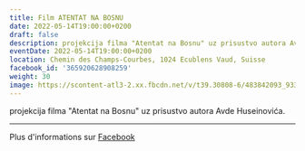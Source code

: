```yaml
---
title: Film ATENTAT NA BOSNU
date: 2022-05-14T19:00:00+0200
draft: false
description: projekcija filma "Atentat na Bosnu" uz prisustvo autora Avde Huseinovića.
eventDate: 2022-05-14T19:00:00+0200
location: Chemin des Champs-Courbes, 1024 Ecublens Vaud, Suisse
facebook_id: '365920628908259'
weight: 30
image: https://scontent-atl3-2.xx.fbcdn.net/v/t39.30808-6/483842093_9330013443761058_8599832410174975788_n.jpg?_nc_cat=104&ccb=1-7&_nc_sid=9e60e4&_nc_ohc=6NP616Cu38EQ7kNvwFBOvAs&_nc_oc=Adnr7Non8m8A7dNFfU1srs6yxWO-dPF7Dp-ndfKJQk3AR0QGmwBXgmx2zWmku0aT25k&_nc_zt=23&_nc_ht=scontent-atl3-2.xx&edm=ABTKTjYEAAAA&_nc_gid=vHNX6o46-7gp6JegLBYQPQ&oh=00_AfXwm6fRRrRW8lVTtv-V9_34qqOBtxsxvZZ74F6MWdsuvQ&oe=68A469D3
---
```


projekcija filma "Atentat na Bosnu" uz prisustvo autora Avde Huseinovića.

---

Plus d'informations sur [Facebook](https://facebook.com/events/365920628908259)